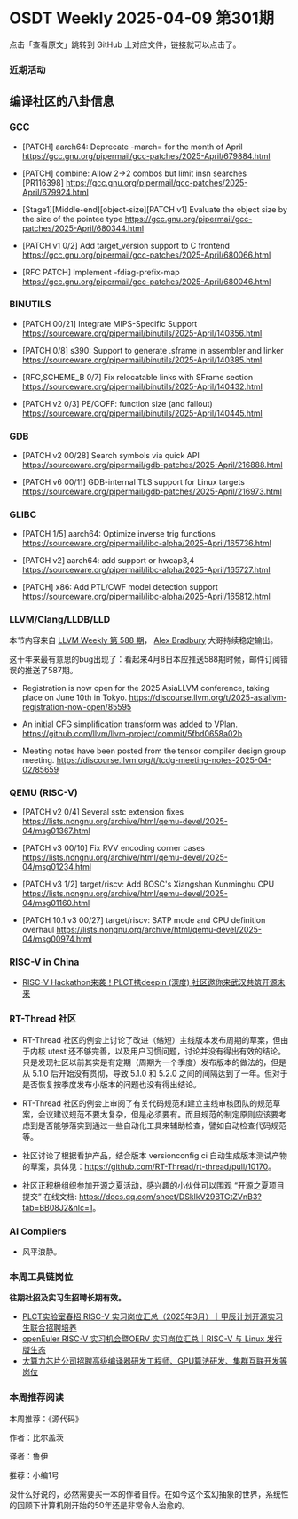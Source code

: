 # OSDT Weekly 2025-04-09 第301期

点击「查看原文」跳转到 GitHub 上对应文件，链接就可以点击了。

### 近期活动

## 编译社区的八卦信息

### GCC

- [PATCH] aarch64: Deprecate -march= for the month of April
  https://gcc.gnu.org/pipermail/gcc-patches/2025-April/679884.html

- [PATCH] combine: Allow 2->2 combos but limit insn searches [PR116398]
  https://gcc.gnu.org/pipermail/gcc-patches/2025-April/679924.html

- [Stage1][Middle-end][object-size][PATCH v1] Evaluate the object size by the size of the pointee type
  https://gcc.gnu.org/pipermail/gcc-patches/2025-April/680344.html

- [PATCH v1 0/2] Add target_version support to C frontend
  https://gcc.gnu.org/pipermail/gcc-patches/2025-April/680066.html

- [RFC PATCH] Implement -fdiag-prefix-map
  https://gcc.gnu.org/pipermail/gcc-patches/2025-April/680046.html

### BINUTILS

- [PATCH 00/21] Integrate MIPS-Specific Support
  https://sourceware.org/pipermail/binutils/2025-April/140356.html

- [PATCH 0/8] s390: Support to generate .sframe in assembler and linker
  https://sourceware.org/pipermail/binutils/2025-April/140385.html

- [RFC,SCHEME_B 0/7] Fix relocatable links with SFrame section
  https://sourceware.org/pipermail/binutils/2025-April/140432.html

- [PATCH v2 0/3] PE/COFF: function size (and fallout)
  https://sourceware.org/pipermail/binutils/2025-April/140445.html

### GDB

- [PATCH v2 00/28] Search symbols via quick API
  https://sourceware.org/pipermail/gdb-patches/2025-April/216888.html

- [PATCH v6 00/11] GDB-internal TLS support for Linux targets
  https://sourceware.org/pipermail/gdb-patches/2025-April/216973.html

### GLIBC

- [PATCH 1/5] aarch64: Optimize inverse trig functions
  https://sourceware.org/pipermail/libc-alpha/2025-April/165736.html

- [PATCH v2] aarch64: add support or hwcap3,4
  https://sourceware.org/pipermail/libc-alpha/2025-April/165727.html

- [PATCH] x86: Add PTL/CWF model detection support
  https://sourceware.org/pipermail/libc-alpha/2025-April/165812.html

### LLVM/Clang/LLDB/LLD

本节内容来自 [LLVM Weekly 第 588 期](http://llvmweekly.org/issue/588)，
[Alex Bradbury](https://www.linkedin.com/in/alex-bradbury/) 大哥持续稳定输出。

这十年来最有意思的bug出现了：看起来4月8日本应推送588期时候，邮件订阅错误的推送了587期。

- Registration is now open for the 2025 AsiaLLVM conference, taking place on June 10th in Tokyo.
  https://discourse.llvm.org/t/2025-asiallvm-registration-now-open/85595

- An initial CFG simplification transform was added to VPlan.
  https://github.com/llvm/llvm-project/commit/5fbd0658a02b

- Meeting notes have been posted from the tensor compiler design group meeting.
  https://discourse.llvm.org/t/tcdg-meeting-notes-2025-04-02/85659

### QEMU (RISC-V)

- [PATCH v2 0/4] Several sstc extension fixes
  https://lists.nongnu.org/archive/html/qemu-devel/2025-04/msg01367.html

- [PATCH v3 00/10] Fix RVV encoding corner cases
  https://lists.nongnu.org/archive/html/qemu-devel/2025-04/msg01234.html

- [PATCH v3 1/2] target/riscv: Add BOSC's Xiangshan Kunminghu CPU
  https://lists.nongnu.org/archive/html/qemu-devel/2025-04/msg01160.html

- [PATCH 10.1 v3 00/27] target/riscv: SATP mode and CPU definition overhaul
  https://lists.nongnu.org/archive/html/qemu-devel/2025-04/msg00974.html

### RISC-V in China

- [RISC-V Hackathon来袭！PLCT携deepin (深度) 社区邀你来武汉共筑开源未来](https://mp.weixin.qq.com/s/WXSBARjAUIG5n6m-TivGew)

### RT-Thread 社区

- RT-Thread 社区的例会上讨论了改进（缩短）主线版本发布周期的草案，但由于内核 utest 还不够完善，以及用户习惯问题，讨论并没有得出有效的结论。只是发现社区以前其实是有定期（周期为一个季度）发布版本的做法的，但是从 5.1.0 后开始没有贯彻，导致 5.1.0 和 5.2.0 之间的间隔达到了一年。但对于是否恢复按季度发布小版本的问题也没有得出结论。

- RT-Thread 社区的例会上审阅了有关代码规范和建立主线审核团队的规范草案，会议建议规范不要太复杂，但是必须要有。而且规范的制定原则应该要考虑到是否能够落实到通过一些自动化工具来辅助检查，譬如自动检查代码规范等。

- 社区讨论了根据看护产品，结合版本 versionconfig ci 自动生成版本测试产物的草案，具体见：<https://github.com/RT-Thread/rt-thread/pull/10170>。

- 社区正积极组织参加开源之夏活动，感兴趣的小伙伴可以围观 “开源之夏项目提交” 在线文档: <https://docs.qq.com/sheet/DSklkV29BTGtZVnB3?tab=BB08J2&nlc=1>。

### AI Compilers

- 风平浪静。

### 本周工具链岗位

**往期社招及实习生招聘长期有效。**

- [PLCT实验室春招 RISC-V 实习岗位汇总（2025年3月）｜甲辰计划开源实习生联合招聘培养](https://mp.weixin.qq.com/s/no5v_YeGI3LUE7mYv5wUpQ)
- [openEuler RISC-V 实习机会暨OERV 实习岗位汇总｜RISC-V 与 Linux 发行版生态](https://mp.weixin.qq.com/s/87XEhORtte_iTTZqjinX2g)
- [大算力芯片公司招聘高级编译器研发工程师、GPU算法研发、集群互联开发等岗位](https://mp.weixin.qq.com/s/ONoNJ5jZmL794AdtlHrDuQ)

### 本周推荐阅读

本周推荐：《源代码》

作者：比尔盖茨

译者：鲁伊

推荐：小编1号

没什么好说的，必然需要买一本的作者自传。在如今这个玄幻抽象的世界，系统性的回顾下计算机刚开始的50年还是非常令人治愈的。

